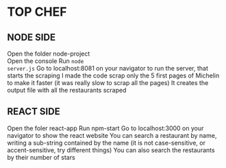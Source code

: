 # TOP CHEF

## NODE SIDE
Open the folder node-project </br>
Open the console
Run <code>node server.js</code>
Go to localhost:8081 on your navigator to run the server, that starts the scraping
I made the code scrap only the 5 first pages of Michelin to make it faster (it was really slow to scrap all the pages)
It creates the output file with all the restaurants scraped

## REACT SIDE
Open the foler react-app
Run npm-start
Go to localhost:3000 on your navigator to show the react website
You can search a restaurant by name, writing a sub-string contained by the name (it is not case-sensitive, or accent-sensitive, try different things)
You can also search the restaurants by their number of stars
